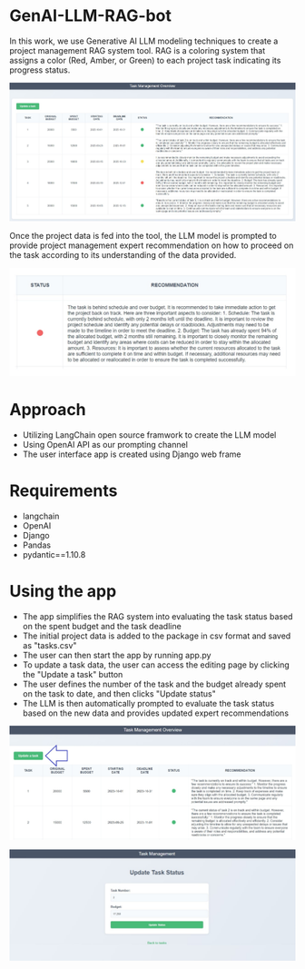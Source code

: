 # GenAI-LLM-RAG-bot

In this work, we use Generative AI LLM modeling techniques to create a project management RAG system tool.
RAG is a coloring system that assigns a color (Red, Amber, or Green) to each project task indicating its progress status.

![](img/app_snapshot.jpg)

Once the project data is fed into the tool, the LLM model is prompted to provide project management expert recommendation on how to proceed on the task according to its understanding of the data provided.

![](img/recommendation_snapshot.jpg)

# Approach

- Utilizing LangChain open source framwork to create the LLM model
- Using OpenAI API as our prompting channel
- The user interface app is created using Django web frame

# Requirements
- langchain
- OpenAI
- Django
- Pandas
- pydantic==1.10.8

# Using the app
- The app simplifies the RAG system into evaluating the task status based on the spent budget and the task deadline
- The initial project data is added to the package in csv format and saved as "tasks.csv"
- The user can then start the app by running app.py
- To update a task data, the user can access the editing page by clicking the "Update a task" button
- The user defines the number of the task and the budget already spent on the task to date, and then clicks "Update status"
- The LLM is then automatically prompted to evaluate the task status based on the new data and provides updated expert recommendations

![](img/update_button.jpg)


![](img/editing_snapshot.jpg)
